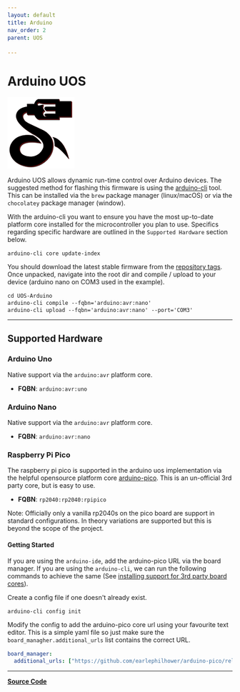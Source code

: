 ```yaml
---
layout: default
title: Arduino
nav_order: 2
parent: UOS

---
```


# Arduino UOS

![UOS Logo](/assets/images/uos/UOSBlackAndRedSmall.png) 

Arduino UOS allows dynamic run-time control over Arduino devices.
The suggested method for flashing this firmware is using the [arduino-cli](https://arduino.github.io/arduino-cli/latest/) tool.
This can be installed via the `brew` package manager (linux/macOS) or via the `chocolatey` package manager (window). 

With the arduino-cli you want to ensure you have the most up-to-date platform core installed for the microcontroller you plan to use.
Specifics regarding specific hardware are outlined in the `Supported Hardware` section below.

```shell
arduino-cli core update-index
```

You should download the latest stable firmware from the [repository tags](https://github.com/CreatingNull/UOS-Arduino/tags).
Once unpacked, navigate into the root dir and compile / upload to your device (arduino nano on COM3 used in the example).

```shell
cd UOS-Arduino
arduino-cli compile --fqbn='arduino:avr:nano'
arduino-cli upload --fqbn='arduino:avr:nano' --port='COM3'
```

---

## Supported Hardware

### Arduino Uno

Native support via the `arduino:avr` platform core.

* **FQBN**: `arduino:avr:uno`

### Arduino Nano

Native support via the `arduino:avr` platform core.

* **FQBN**: `arduino:avr:nano`

### Raspberry Pi Pico

The raspberry pi pico is supported in the arduino uos implementation via the helpful opensource platform core [arduino-pico](https://github.com/earlephilhower/arduino-pico).
This is an un-official 3rd party core, but is easy to use.

* **FQBN**: `rp2040:rp2040:rpipico`

Note: Officially only a vanilla rp2040s on the pico board are support in standard configurations. In theory variations are supported but this is beyond the scope of the project.

#### Getting Started

If you are using the `arduino-ide`, add the arduino-pico URL via the board manager.
If you are using the `arduino-cli`, we can run the following commands to achieve the same (See [installing support for 3rd party board cores](https://create.arduino.cc/projecthub/B45i/getting-started-with-arduino-cli-7652a5)).

Create a config file if one doesn't already exist.

```shell
arduino-cli config init
```

Modify the config to add the arduino-pico core url using your favourite text editor.
This is a simple yaml file so just make sure the `board_managher.additional_urls` list contains the correct URL.

```yaml
board_manager:
  additional_urls: ["https://github.com/earlephilhower/arduino-pico/releases/download/global/package_rp2040_index.json"]
```

---

**[Source Code](https://github.com/CreatingNull/UOS-Arduino)**
